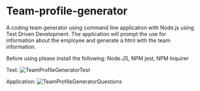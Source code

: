 # Team-profile-generator

A coding team generator using command line application with Node.js using Test Driven Development. The application will prompt the use for information about the employee and generate a html with the team information.

Before using please install the following:
Node.JS, NPM jest, NPM Inquirer

Test:
![TeamProfileGeneratorTest](https://user-images.githubusercontent.com/73242250/114502955-2d570280-9bf2-11eb-994d-57fef42c628d.gif)

Application:
![TeamProfileGeneratorQuestions](https://user-images.githubusercontent.com/73242250/114502987-3cd64b80-9bf2-11eb-8581-e8cd8a130e2d.gif)
